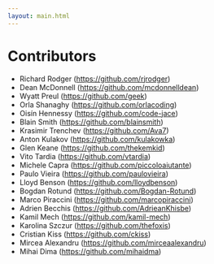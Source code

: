 ```yaml
---
layout: main.html
---
```


# Contributors

- Richard Rodger (https://github.com/rjrodger)
- Dean McDonnell (https://github.com/mcdonnelldean)
- Wyatt Preul (https://github.com/geek)
- Orla Shanaghy (https://github.com/orlacoding)
- Oisín Hennessy (https://github.com/code-jace)
- Blain Smith (https://github.com/blainsmith)
- Krasimir Trenchev (https://github.com/Ava7)
- Anton Kulakov (https://github.com/kulakowka)
- Glen Keane (https://github.com/thekemkid)
- Vito Tardia (https://github.com/vtardia)
- Michele Capra (https://github.com/piccoloaiutante)
- Paulo Vieira (https://github.com/paulovieira)
- Lloyd Benson (https://github.com/lloydbenson)
- Bogdan Rotund (https://github.com/Bogdan-Rotund)
- Marco Piraccini (https://github.com/marcopiraccini)
- Adrien Becchis (https://github.com/AdrieanKhisbe)
- Kamil Mech (https://github.com/kamil-mech)
- Karolina Szczur (https://github.com/thefoxis)
- Cristian Kiss (https://github.com/ckiss)
- Mircea Alexandru (https://github.com/mirceaalexandru)
- Mihai Dima (https://github.com/mihaidma)
